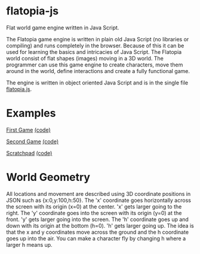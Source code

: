 # flatopia-js
Flat world game engine written in Java Script.

The Flatopia game engine is written in plain old Java Script (no libraries or compiling) and runs completely in the browser. Because of this it can be used for learning the basics and intricacies of Java Script. The Flatopia world consist of flat shapes (images) moving in a 3D world. The programmer can use this game engine to create characters, move them around in the world, define interactions and create a fully functional game.

The engine is written in object oriented Java Script and is in the single file [flatopia.js](code/flatopia.js).

# Examples
[First Game](https://mtruchard.github.io/flatopia-js/games/firstGame/index.html) [(code)](examples/firstGame)

[Second Game](https://mtruchard.github.io/flatopia-js/games/secondGame/index.html) [(code)](games/secondGame)

[Scratchpad](https://mtruchard.github.io/flatopia-js/games/scratchpad/index.html) [(code)](examples/scratchpad)

# World Geometry
All locations and movement are described using 3D coordinate positions in JSON such as {x:0,y:100,h:50}.
The 'x' coordinate goes horizontally across the screen with its origin (x=0) at the center. 'x' gets larger going to the right.
The 'y' coordinate goes into the screen with its origin (y=0) at the front. 'y' gets larger going into the screen.
The 'h' coordinate goes up and down with its origin at the bottom (h=0). 'h' gets larger going up.
The idea is that the x and y coordinates move across the ground and the h coordinate goes up into the air. You can make a character fly by changing h where a larger h means up.
